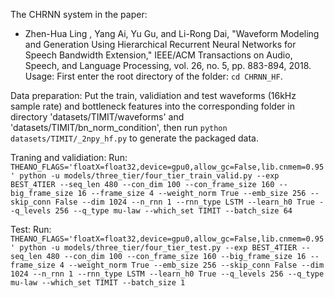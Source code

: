 The CHRNN system in the paper:
* Zhen-Hua Ling , Yang Ai, Yu Gu, and Li-Rong Dai, "Waveform Modeling and Generation Using Hierarchical Recurrent Neural Networks for Speech Bandwidth Extension," IEEE/ACM Transactions on Audio, Speech, and Language Processing, vol. 26, no. 5, pp. 883-894, 2018.
Usage:
First enter the root directory of the folder: `cd CHRNN_HF`.

Data preparation:
Put the train, validiation and test waveforms (16kHz sample rate) and bottleneck features into the corresponding folder in directory 'datasets/TIMIT/waveforms' and 'datasets/TIMIT/bn_norm_condition',
then run `python datasets/TIMIT/_2npy_hf.py` to generate the packaged data.

Traning and validiation:
Run:
`THEANO_FLAGS='floatX=float32,device=gpu0,allow_gc=False,lib.cnmem=0.95' python -u models/three_tier/four_tier_train_valid.py --exp BEST_4TIER --seq_len 480 --con_dim 100 --con_frame_size 160 --big_frame_size 16 --frame_size 4 --weight_norm True --emb_size 256 --skip_conn False --dim 1024 --n_rnn 1 --rnn_type LSTM --learn_h0 True --q_levels 256 --q_type mu-law --which_set TIMIT --batch_size 64`

Test:
Run:
`THEANO_FLAGS='floatX=float32,device=gpu0,allow_gc=False,lib.cnmem=0.95' python -u models/three_tier/four_tier_test.py --exp BEST_4TIER --seq_len 480 --con_dim 100 --con_frame_size 160 --big_frame_size 16 --frame_size 4 --weight_norm True --emb_size 256 --skip_conn False --dim 1024 --n_rnn 1 --rnn_type LSTM --learn_h0 True --q_levels 256 --q_type mu-law --which_set TIMIT --batch_size 1`